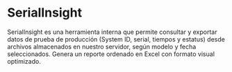 # SerialInsight
SerialInsight es una herramienta interna que permite consultar y exportar datos de prueba de producción (System ID, serial, tiempos y estatus) desde archivos almacenados en nuestro servidor, según modelo y fecha seleccionados. Genera un reporte ordenado en Excel con formato visual optimizado.
